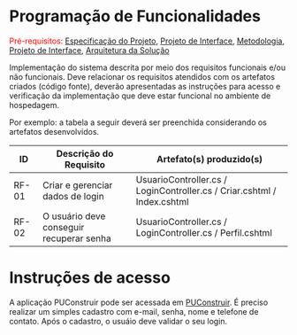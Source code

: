# Programação de Funcionalidades

<span style="color:red">Pré-requisitos: <a href="2-Especificação do Projeto.md"> Especificação do Projeto</a></span>, <a href="3-Projeto de Interface.md"> Projeto de Interface</a>, <a href="4-Metodologia.md"> Metodologia</a>, <a href="3-Projeto de Interface.md"> Projeto de Interface</a>, <a href="5-Arquitetura da Solução.md"> Arquitetura da Solução</a>

Implementação do sistema descrita por meio dos requisitos funcionais e/ou não funcionais. Deve relacionar os requisitos atendidos com os artefatos criados (código fonte), deverão apresentadas as instruções para acesso e verificação da implementação que deve estar funcional no ambiente de hospedagem.

Por exemplo: a tabela a seguir deverá ser preenchida considerando os artefatos desenvolvidos.

|ID    | Descrição do Requisito  | Artefato(s) produzido(s) |
|------|-----------------------------------------|----|
|RF-01| Criar e gerenciar dados de login | UsuarioController.cs / LoginController.cs / Criar.cshtml / Index.cshtml | 
|RF-02| O usuário deve conseguir recuperar senha | UsuarioController.cs / LoginController.cs / Perfil.cshtml |


# Instruções de acesso

A aplicação PUConstruir pode ser acessada em [PUConstruir](https://puconstruir.azurewebsites.net/).
É preciso realizar um simples cadastro com e-mail, senha, nome e telefone de contato. Após o cadastro, o usuáio deve validar o seu login.
